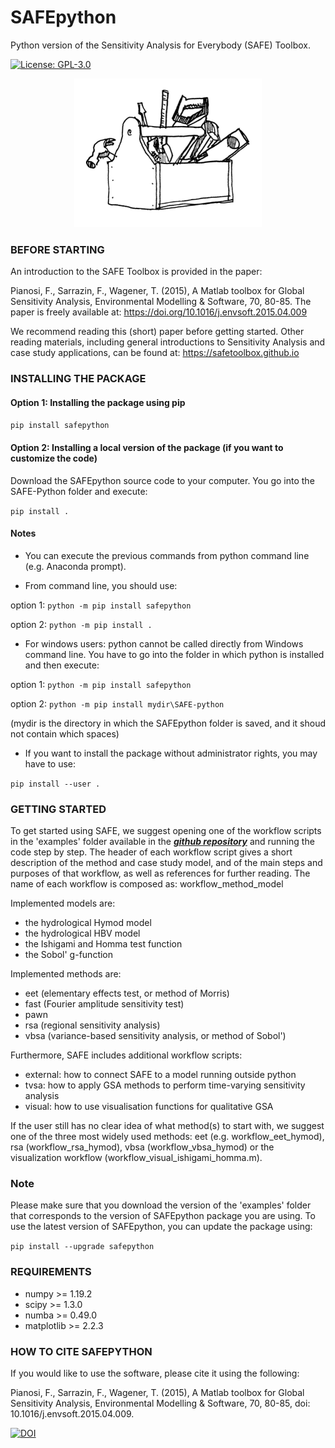 # SAFEpython
Python version of the Sensitivity Analysis for Everybody (SAFE) Toolbox.

[![License: GPL-3.0](https://img.shields.io/badge/License-GPL3.0-yellow.svg)](https://www.gnu.org/licenses/gpl-3.0.en.html)

<p align="center">
<img src="https://raw.githubusercontent.com/SAFEtoolbox/SAFEtoolbox.github.io/main/drawing2.png" width = "300px">
</p>

### BEFORE STARTING

An introduction to the SAFE Toolbox is provided in the paper:

Pianosi, F., Sarrazin, F., Wagener, T. (2015), A Matlab toolbox for Global Sensitivity Analysis, Environmental Modelling & Software, 70, 80-85. The paper is freely available at: https://doi.org/10.1016/j.envsoft.2015.04.009

We recommend reading this (short) paper before getting started. Other reading materials, including general introductions to Sensitivity Analysis and case study applications, can be found at: https://safetoolbox.github.io

### INSTALLING THE PACKAGE

#### Option 1: Installing the package using pip

``pip install safepython``

#### Option 2: Installing a local version of the package (if you want to customize the code)

Download the SAFEpython source code to your computer. You go into the SAFE-Python folder and execute: 

``pip install .``

#### Notes

- You can execute the previous commands from python command line (e.g. Anaconda prompt). 

- From command line, you should use:

option 1: ``python -m pip install safepython``
	
option 2: ``python -m pip install .``

- For windows users: python cannot be called directly from Windows command line. You have to go into the folder in which python is installed and then execute:

option 1: ``python -m pip install safepython``
	
option 2: ``python -m pip install mydir\SAFE-python``

(mydir is the directory in which the SAFEpython folder is saved, and it shoud not contain which spaces)


- If you want to install the package without administrator rights, you may have to use:
	
``pip install --user .``


### GETTING STARTED

To get started using SAFE, we suggest opening one of the workflow scripts in the 'examples' folder available in the [**_github repository_**](https://github.com/SAFEtoolbox/SAFE-python) and running the code step by step. The header of each workflow script gives a short description of the method and case study model, and of the main steps and purposes of that workflow, as well as references for further reading. The name of each workflow is composed as: workflow_method_model

Implemented models are:
- the hydrological Hymod model 
- the hydrological HBV model 
- the Ishigami and Homma test function 
- the Sobol' g-function 

Implemented methods are:
- eet (elementary effects test, or method of Morris)
- fast (Fourier amplitude sensitivity test)
- pawn
- rsa (regional sensitivity analysis)
- vbsa (variance-based sensitivity analysis, or method of Sobol')

Furthermore, SAFE includes additional workflow scripts:
- external: how to connect SAFE to a model running outside python
- tvsa: how to apply GSA methods to perform time-varying sensitivity analysis 
- visual: how to use visualisation functions for qualitative GSA

If the user still has no clear idea of what method(s) to start with, we suggest one of the three most widely used methods: eet (e.g. workflow_eet_hymod), rsa (workflow_rsa_hymod), vbsa (workflow_vbsa_hymod) or the visualization workflow (workflow_visual_ishigami_homma.m).

### Note

Please make sure that you download the version of the 'examples' folder that corresponds to the version of SAFEpython package you are using. To use the latest version of SAFEpython, you can update the package using: 

``pip install --upgrade safepython``

### REQUIREMENTS

- numpy >= 1.19.2
- scipy >= 1.3.0
- numba >= 0.49.0
- matplotlib >= 2.2.3

### HOW TO CITE SAFEPYTHON

If you would like to use the software, please cite it using the following:

Pianosi, F., Sarrazin, F., Wagener, T. (2015), A Matlab toolbox for Global Sensitivity Analysis, Environmental Modelling & Software, 70, 80-85, doi: 10.1016/j.envsoft.2015.04.009.

[![DOI](https://img.shields.io/badge/doi.org/10.1016/j.envsoft.2015.04.009-purple.svg)](https://doi.org/10.1016/j.envsoft.2015.04.009)

